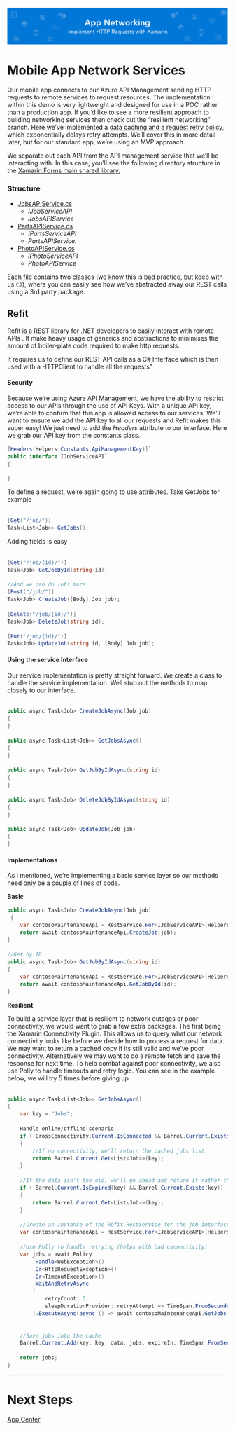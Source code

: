 ![Banner](Assets/Banner.png)

# Mobile App Network Services 
Our mobile app connects to our Azure API Management sending HTTP requests to remote services to request resources. The implementation within this demo is very lightweight and designed for use in a POC rather than a production app. If you’d like to see a more resilient approach to building networking services then check out the “resilient networking” branch. Here we’ve implemented a [data caching and a request retry policy](https://github.com/MikeCodesDotNet/Mobile-Cloud-Workshop/blob/b4833120d9ceb70abb8753581f133f3467665edd/Mobile/ContosoFieldService.Core/Services/JobsAPIService.cs#L45), which exponentially delays retry attempts.  We’ll cover this in more detail later, but for our standard app, we’re using an MVP approach. 

We separate out each API from the API management service that we’ll be interacting with. In this case, you’ll see the following directory structure in the [Xamarin.Forms main shared library.](https://github.com/MikeCodesDotNet/Mobile-Cloud-Workshop/tree/master/Mobile/ContosoFieldService.Core) 

### Structure
* [JobsAPIService.cs](https://github.com/MikeCodesDotNet/Mobile-Cloud-Workshop/blob/master/Mobile/ContosoFieldService.Core/Services/JobsAPIService.cs)
	* _IJobServiceAPI_
	* _JobsAPIService_
* [PartsAPIService.cs](https://github.com/MikeCodesDotNet/Mobile-Cloud-Workshop/blob/master/Mobile/ContosoFieldService.Core/Services/PartsAPIService.cs)
	* _IPartsServiceAPI_
	* _PartsAPIService._
* [PhotoAPIService.cs](https://github.com/MikeCodesDotNet/Mobile-Cloud-Workshop/blob/master/Mobile/ContosoFieldService.Core/Services/PhotoAPIService.cs)
	* _IPhotoServiceAPI_
	* _PhotoAPIService_

Each file contains two classes (we know this is bad practice, but keep with us 😏), where you can easily see how we’ve abstracted away our REST calls using a 3rd party package. 

## Refit
Refit is a REST library for .NET developers to easily interact with remote APIs . It make heavy usage of generics and abstractions to minimises the amount of boiler-plate code required to make http requests.

It requires us to define our REST API calls as a C# Interface which is then used with a HTTPClient to handle all the requests"


#### Security 
Because we’re using Azure API Management, we have the ability to restrict access to our APIs through the use of API Keys. With a unique API key, we’re able to confirm that this app is allowed access to our services. We’ll want to ensure we add the API key to all our requests and Refit makes this super easy! We just need to add the _Headers_ attribute to our interface. Here we grab our API key from the constants class. 


 ```cs
[Headers(Helpers.Constants.ApiManagementKey)]`
public interface IJobServiceAPI`
{

}

```


To define a request, we’re again going to use attributes. Take GetJobs for example 

 ```cs

[Get("/job/")]
Task<List<Job>> GetJobs();

```

Adding fields is easy

 ```cs
 
[Get("/job/{id}/")]
Task<Job> GetJobById(string id);

//And we can do lots more.
[Post("/job/")]
Task<Job> CreateJob([Body] Job job);

[Delete("/job/{id}/")]
Task<Job> DeleteJob(string id);

[Put("/job/{id}/")]
Task<Job> UpdateJob(string id, [Body] Job job);

```

#### Using the service Interface
Our service implementation is pretty straight forward. We create a class to handle the service implementation. Well stub out the methods to map closely to our interface. 

 ```cs
 
public async Task<Job> CreateJobAsync(Job job)
{
}

public async Task<List<Job>> GetJobsAsync()
{
}

public async Task<Job> GetJobByIdAsync(string id)
{
}

public async Task<Job> DeleteJobByIdAsync(string id)
{
}

public async Task<Job> UpdateJob(Job job)
{
}

```


#### Implementations 
As I mentioned, we’re implementing a basic service layer so our methods need only be a couple of lines of code. 

**Basic**

```cs
public async Task<Job> CreateJobAsync(Job job)
 {
    var contosoMaintenanceApi = RestService.For<IJobServiceAPI>(Helpers.Constants.BaseUrl);
    return await contosoMaintenanceApi.CreateJob(job);
}

//Get by ID
public async Task<Job> GetJobByIdAsync(string id)
{
    var contosoMaintenanceApi = RestService.For<IJobServiceAPI>(Helpers.Constants.BaseUrl);
    return await contosoMaintenanceApi.GetJobById(id);
}
```

**Resilient**

To build a service layer that is resilient to network outages or poor connectivity, we would want to grab a few extra packages. The first being the Xamarin Connectivity Plugin. This allows us to query what our network connectivity looks like before we decide how to process a request for data. We may want to return a cached copy if its still valid and we’ve poor connectivity. Alternatively we may want to do a remote fetch and save the response for next time.  To help combat against poor connectivity, we also use Polly to handle timeouts and retry logic. You can see in the example below, we will try 5 times before giving up. 

```cs

public async Task<List<Job>> GetJobsAsync()
{
    var key = "Jobs";

    Handle online/offline scenario
    if (!CrossConnectivity.Current.IsConnected && Barrel.Current.Exists(key))
    {
        //If no connectivity, we'll return the cached jobs list.
        return Barrel.Current.Get<List<Job>>(key);
    }

    //If the data isn't too old, we'll go ahead and return it rather than call the backend again.
    if (!Barrel.Current.IsExpired(key) && Barrel.Current.Exists(key))
    {
        return Barrel.Current.Get<List<Job>>(key);
    }            

    //Create an instance of the Refit RestService for the job interface.
    var contosoMaintenanceApi = RestService.For<IJobServiceAPI>(Helpers.Constants.BaseUrl);

    //Use Polly to handle retrying (helps with bad connectivity) 
    var jobs = await Policy
        .Handle<WebException>()
        .Or<HttpRequestException>()
        .Or<TimeoutException>()
        .WaitAndRetryAsync
        (
            retryCount: 5,
            sleepDurationProvider: retryAttempt => TimeSpan.FromSeconds(Math.Pow(2, retryAttempt))
        ).ExecuteAsync(async () => await contosoMaintenanceApi.GetJobs());


    //Save jobs into the cache
    Barrel.Current.Add(key: key, data: jobs, expireIn: TimeSpan.FromSeconds(5));

    return jobs;
}
```

---
# Next Steps 
[App Center](../07_Mobile_Overview/README.md)




